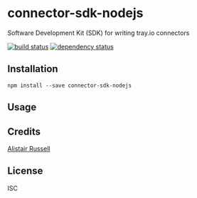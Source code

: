 # connector-sdk-nodejs

Software Development Kit (SDK) for writing tray.io connectors

[![build status](https://secure.travis-ci.org/trayio/connector-sdk-nodejs.svg)](http://travis-ci.org/trayio/connector-sdk-nodejs)
[![dependency status](https://david-dm.org/trayio/connector-sdk-nodejs.svg)](https://david-dm.org/trayio/connector-sdk-nodejs)

## Installation

```
npm install --save connector-sdk-nodejs
```

## Usage

## Credits
[Alistair Russell](https://github.com/trayio/)

## License

ISC
